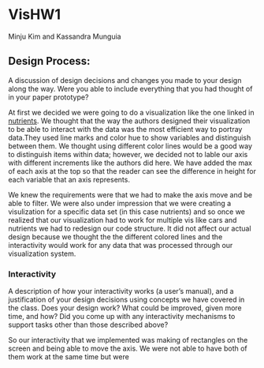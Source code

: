 # VisHW1
Minju Kim and Kassandra Munguia 

## Design Process:
A discussion of design decisions and changes you made to your design along the way. Were you able to include everything that you had thought of in your paper prototype? 
 
At first we decided we were going to do a visualization like the one linked in [nutrients](http://bl.ocks.org/syntagmatic/raw/3150059/). We thought that the way the authors designed their visualization to be able to interact with the data was the most efficient way to portray data.They used line marks and color hue to show variables and distinguish between them. We thought using different color lines would be a good way to distinguish items within data; however, we decided not to lable our axis with different increments like the authors did here. We have added the max of each axis at the top so that the reader can see the difference in height for each variable that an axis represents. 

We knew the requirements were that we had to make the axis move and be able to filter. We were also under impression that we were creating a visulization for a specific data set (in this case nutrients) and so once we realized that our visualization had to work for multiple vis like cars and nutrients we had to redesign our code structure. It did not affect our actual design because we thought the the different colored lines and the interactivity would work for any data that was processed through our visualization system. 

### Interactivity

A description of how your interactivity works (a user’s manual), and a justification of your design decisions using concepts we have covered in the class. Does your design work? What could be improved, given more time, and how? Did you come up with any interactivity mechanisms to support tasks other than those described above?

So our interactivity that we implemented was making of rectangles on the screen and being able to move the axis. We were not able to have both of them work at the same time but were 



